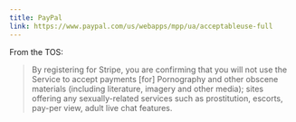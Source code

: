 ```yaml
---
title: PayPal
link: https://www.paypal.com/us/webapps/mpp/ua/acceptableuse-full
---
```


From the TOS:

> By registering for Stripe, you are confirming that you will not use the Service to accept payments [for] Pornography and other obscene materials (including literature, imagery and other media); sites offering any sexually-related services such as prostitution, escorts, pay-per view, adult live chat features.
